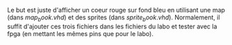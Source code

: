 Le but est juste d'afficher un coeur rouge sur fond bleu en
utilisant une map (dans $map_book.vhd$) et des sprites
(dans $sprite_book.vhd$). Normalement, il suffit d'ajouter
ces trois fichiers dans les fichiers du labo et tester avec
la fpga (en mettant les mêmes pins que pour le labo). 
